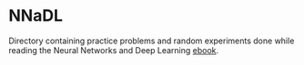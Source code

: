 # NNaDL

Directory containing practice problems and random experiments done while reading the Neural Networks and Deep Learning [ebook](http://neuralnetworksanddeeplearning.com/).
